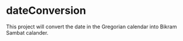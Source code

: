 # dateConversion
This project will convert the date in the Gregorian calendar into Bikram Sambat calander.

